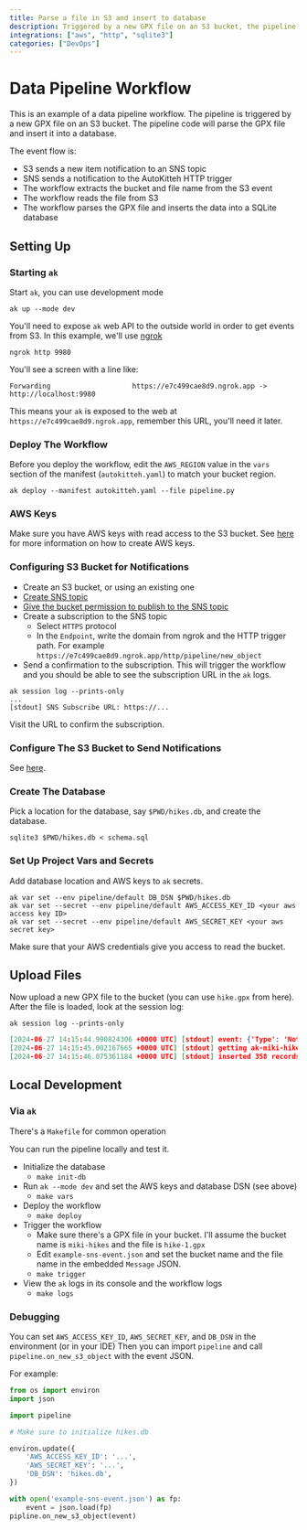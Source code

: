 ```yaml
---
title: Parse a file in S3 and insert to database
description: Triggered by a new GPX file on an S3 bucket, the pipeline code will parse the GPX file and insert it into a database.
integrations: ["aws", "http", "sqlite3"]
categories: ["DevOps"]
---
```


# Data Pipeline Workflow

This is an example of a data pipeline workflow. The pipeline is triggered by a new GPX file on an S3 bucket.
The pipeline code will parse the GPX file and insert it into a database.

The event flow is:

- S3 sends a new item notification to an SNS topic
- SNS sends a notification to the AutoKitteh HTTP trigger
- The workflow extracts the bucket and file name from the S3 event
- The workflow reads the file from S3
- The workflow parses the GPX file and inserts the data into a SQLite database

## Setting Up

### Starting `ak`

Start `ak`, you can use development mode

```
ak up --mode dev
```

You'll need to expose `ak` web API to the outside world in order to get events from S3.
In this example, we'll use [ngrok](https://ngrok.com/)

```
ngrok http 9980
```

You'll see a screen with a line like:

```
Forwarding                    https://e7c499cae8d9.ngrok.app -> http://localhost:9980
```

This means your `ak` is exposed to the web at `https://e7c499cae8d9.ngrok.app`, remember this URL, you'll need it later.

### Deploy The Workflow

Before you deploy the workflow, edit the `AWS_REGION` value in the `vars` section of the manifest (`autokitteh.yaml`) to match your bucket region.

```
ak deploy --manifest autokitteh.yaml --file pipeline.py
```

### AWS Keys

Make sure you have AWS keys with read access to the S3 bucket.
See [here](https://docs.aws.amazon.com/IAM/latest/UserGuide/id_credentials_access-keys.html) for more information on how to create AWS keys.

### Configuring S3 Bucket for Notifications

- Create an S3 bucket, or using an existing one
- [Create SNS topic](https://docs.aws.amazon.com/sns/latest/dg/sns-create-topic.html)
- [Give the bucket permission to publish to the SNS topic][ap]
- Create a subscription to the SNS topic
    - Select `HTTPS` protocol
    - In the `Endpoint`, write the domain from ngrok and the HTTP trigger path.
      For example `https://e7c499cae8d9.ngrok.app/http/pipeline/new_object`
- Send a confirmation to the subscription. 
   This will trigger the workflow and you should be able to see the subscription URL in the `ak` logs.

```
ak session log --prints-only
...
[stdout] SNS Subscribe URL: https://...
```

Visit the URL to confirm the subscription.

### Configure The S3 Bucket to Send Notifications

See [here](https://docs.aws.amazon.com/AmazonS3/latest/userguide/ways-to-add-notification-config-to-bucket.html).

### Create The Database

Pick a location for the database, say `$PWD/hikes.db`, and create the database.

```
sqlite3 $PWD/hikes.db < schema.sql
```

### Set Up Project Vars and Secrets

Add database location and AWS keys to `ak` secrets.

```
ak var set --env pipeline/default DB_DSN $PWD/hikes.db
ak var set --secret --env pipeline/default AWS_ACCESS_KEY_ID <your aws access key ID>
ak var set --secret --env pipeline/default AWS_SECRET_KEY <your aws secret key>
```

Make sure that your AWS credentials give you access to read the bucket.

[ap]: https://docs.aws.amazon.com/AmazonS3/latest/userguide/ways-to-add-notification-config-to-bucket.html#step1-create-sns-topic-for-notification

## Upload Files

Now upload a new GPX file to the bucket (you can use `hike.gpx` from here).
After the file is loaded, look at the session log:

```
ak session log --prints-only
```

```json
[2024-06-27 14:15:44.990824306 +0000 UTC] [stdout] event: {'Type': 'Notification', 'MessageId': 'e199ce57-86f5-59ba-a38a-90a0f0e190aa', 'TopicArn': 'arn:aws:sns:eu-north-1:975050051518:hikes', 'Subject': 'Amazon S3 Notification', 'Message': '{"Records":[{"eventVersion":"2.1","eventSource":"aws:s3","awsRegion":"eu-north-1","eventTime":"2024-06-27T14:14:44.418Z","eventName":"ObjectCreated:Put","userIdentity":{"principalId":"AWS:AROA6GBMDB67DH6QBEE75:miki"},"requestParameters":{"sourceIPAddress":"147.235.211.162"},"responseElements":{"x-amz-request-id":"2593RVSRRERSMWG4","x-amz-id-2":"h+wcGUnQUN/uIMMybLf+mQj9k0xeAuUWN6GZw9P2fTNXWtpYY4v76wnvtQ5EZI+epG32f0OFGeB64mQScVkYMTVLatKGvn06nC71SQPTP2s="},"s3":{"s3SchemaVersion":"1.0","configurationId":"new","bucket":{"name":"ak-miki-hikes","ownerIdentity":{"principalId":"A3RBVIBHMVQI0T"},"arn":"arn:aws:s3:::ak-miki-hikes"},"object":{"key":"hike11.gpx","size":31683,"eTag":"07618ea3c6e04cb24c80007a10d91438","sequencer":"00667D73D45F53EA22"}}}]}', 'Timestamp': '2024-06-27T14:14:44.924Z', 'SignatureVersion': '1', 'Signature': 'fpXoBYMe3pvs74mtXy7vKCi9DDmh7kPeecoGuqgsEuyBHLK40yzWaZDb/v71WfsDH/UOLOAWE/LyqkAmOj3xNQVlH9NYh+rRYjAw6YcrzjRvmd2GvRqG6ZCQIxUgrUmXGSibFIGnJeTTEuLdKiP+FDU26ZjvGcAt9ogC6no9MT2+mkPd+9z1Czs+JDEGBV7IgWwDKKQ51Rkt48+CzjYl9EBeQesn4EjTpdIckss3p0324hc6IZneQhLcqopaPNVMLPX83hlAFmCEMSoUxuMp+dyGMaXVG4PsmpP2I3M5lbdnHBk5bueneJRft8xAsLMkFt+tfdwpHbIakm2I14vEZQ==', 'SigningCertURL': 'https://sns.eu-north-1.amazonaws.com/SimpleNotificationService-60eadc530605d63b8e62a523676ef735.pem', 'UnsubscribeURL': 'https://sns.eu-north-1.amazonaws.com/?Action=Unsubscribe&SubscriptionArn=arn:aws:sns:eu-north-1:975050051518:hikes:18b9ba01-43f1-4a6f-a5a1-95c76a68f760'}
[2024-06-27 14:15:45.002167665 +0000 UTC] [stdout] getting ak-miki-hikes/hike11.gpx
[2024-06-27 14:15:46.075361184 +0000 UTC] [stdout] inserted 358 records
```

## Local Development

### Via `ak`

There's a `Makefile` for common operation

You can run the pipeline locally and test it.
- Initialize the database
    - `make init-db`
- Run `ak --mode dev` and set the AWS keys and database DSN (see above)
    - `make vars`
- Deploy the workflow
    - `make deploy`
- Trigger the workflow
    - Make sure there's a GPX file in your bucket. I'll assume the bucket name is `miki-hikes` and the file is `hike-1.gpx`
    - Edit `example-sns-event.json` and set the bucket name and the file name in the embedded `Message` JSON.
    - `make trigger`
- View the `ak` logs in its console and the workflow logs
    - `make logs`


### Debugging

You can set `AWS_ACCESS_KEY_ID`, `AWS_SECRET_KEY`, and `DB_DSN` in the environment (or in your IDE)
Then you can import `pipeline` and call `pipeline.on_new_s3_object` with the event JSON.

For example:

```python
from os import environ
import json

import pipeline

# Make sure to initialize hikes.db

environ.update({
    'AWS_ACCESS_KEY_ID': '...',
    'AWS_SECRET_KEY': '...',
    'DB_DSN': 'hikes.db',
})

with open('example-sns-event.json') as fp:
    event = json.load(fp)
pipline.on_new_s3_object(event)
```
